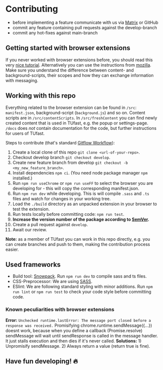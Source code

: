 # Contributing

- before implementing a feature communicate with us via [Matrix](https://matrix.to/#/#tu-fast:tu-dresden.de) or GitHub
- commit any feature containing pull requests against the develop-branch
- commit any hot-fixes against main-branch

## Getting started with browser extensions

If you never worked with browser extensions before, you should read this very [nice tutorial](https://developer.chrome.com/docs/extensions/get-started). Alternatively you can use the instructions from [mozilla](https://developer.mozilla.org/de/docs/Mozilla/Add-ons/WebExtensions/Your_first_WebExtension). Make sure you understand the difference between content- and background-scripts, their scopes and how they can exchange information with messaging.

## Working with this repo

Everything related to the browser extension can be found in `/src`: `manifest.json`, background-script (`background.js`) and so on. Content scripts are in `/src/contentScripts`. In `/src/freshContent` you can find newly created content that is used in TUfast, e.g. the popup or settings-page. `/docs` does _not_ contain documentation for the code, but further instructions for users of TUfast. 

Steps to contribute (that's standard [Gitflow Workflow](https://www.atlassian.com/git/tutorials/comparing-workflows/gitflow-workflow)):

1. Create a local clone of this repo `git clone <url-of-your-repo>`.
2. Checkout develop branch `git checkout develop`.
3. Create new feature branch from develop `git checkout -b <my_new_feature_branch>`.
4. Install dependencies `npm ci`. (You need node package manager `npm` installed.)
5. Run `npm run useChrome` or `npm run useFF` to select the browser you are developing for - this will copy the corresponding manifest.json.
6. Run `npm run dev` while developing. This is will compile `.sass` and `.ts` files and watch for changes in your working tree.
7. Load the `./build` directory as an unpacked extension in your browser to test the extension.
8. Run tests locally before committing code: `npm run test`.
9. **Increase the version number of the package according to [SemVer](https://semver.org/).**
10. Create a pull request against `develop`.
11. Await our review.

**Note:** as a member of TUfast you can work in this repo directly, e.g. you can create branches and push to them, making the contribution process easier.

## Used frameworks
- Build tool: [Snowpack](https://www.snowpack.dev/). Run `npm run dev` to compile sass and ts files.
- CSS-Preprocessor: We are using [SASS](https://sass-lang.com/).
- ESlint: We are following standard styling with minor additions. Run `npm run lint` or `npm run test` to check your code style before committing code.

### Known peculiarities with browser extensions
**Error:** `Unchecked runtime.lastError: The message port closed before a response was received.` Promisifying chrome.runtime.sendMessage({...}) doesnt work, because when you define a callback (Promise.resolve) sendMessage will wait until sendResponse is called in the message handler. It just stalls execution and then dies if it's never called. **Solutions:** 1) Unpromisify sendMessage. 2) Always return a value (return true is fine).

## Have fun developing! 🔥
